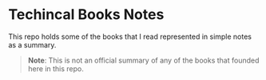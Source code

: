 # Techincal Books Notes
This repo holds some of the books that I read represented in simple notes as a summary.
> **Note**: This is not an official summary of any of the books that founded here in this repo. 
